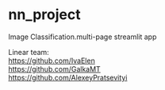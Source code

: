 # nn_project
Image Classification.multi-page streamlit app<br>

Linear team:<br>
https://github.com/IvaElen<br>
https://github.com/GalkaMT<br>
https://github.com/AlexeyPratsevityi<br>
